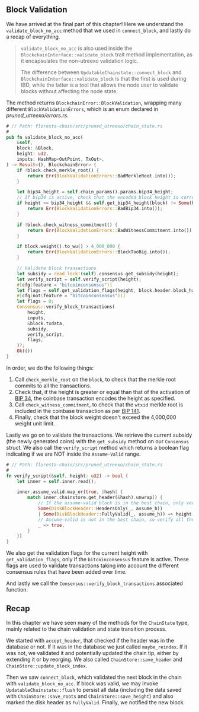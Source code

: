 ## Block Validation

We have arrived at the final part of this chapter! Here we understand the `validate_block_no_acc` method that we used in `connect_block`, and lastly do a recap of everything.

> `validate_block_no_acc` is also used inside the `BlockchainInterface::validate_block` trait method implementation, as it encapsulates the non-utreexo validation logic.
> 
> The difference between `UpdatableChainstate::connect_block` and `BlockchainInterface::validate_block` is that the first is used during IBD, while the latter is a tool that allows the node user to validate blocks without affecting the node state.

The method returns `BlockchainError::BlockValidation`, wrapping many different `BlockValidationErrors`, which is an enum declared in _pruned_utreexo/errors.rs_.

```rust
# // Path: floresta-chain/src/pruned_utreexo/chain_state.rs
#
pub fn validate_block_no_acc(
    &self,
    block: &Block,
    height: u32,
    inputs: HashMap<OutPoint, TxOut>,
) -> Result<(), BlockchainError> {
    if !block.check_merkle_root() {
        return Err(BlockValidationErrors::BadMerkleRoot.into());
    }

    let bip34_height = self.chain_params().params.bip34_height;
    // If bip34 is active, check that the encoded block height is correct
    if height >= bip34_height && self.get_bip34_height(block) != Some(height) {
        return Err(BlockValidationErrors::BadBip34.into());
    }

    if !block.check_witness_commitment() {
        return Err(BlockValidationErrors::BadWitnessCommitment.into());
    }

    if block.weight().to_wu() > 4_000_000 {
        return Err(BlockValidationErrors::BlockTooBig.into());
    }

    // Validate block transactions
    let subsidy = read_lock!(self).consensus.get_subsidy(height);
    let verify_script = self.verify_script(height);
    #[cfg(feature = "bitcoinconsensus")]
    let flags = self.get_validation_flags(height, block.header.block_hash());
    #[cfg(not(feature = "bitcoinconsensus"))]
    let flags = 0;
    Consensus::verify_block_transactions(
        height,
        inputs,
        &block.txdata,
        subsidy,
        verify_script,
        flags,
    )?;
    Ok(())
}
```

In order, we do the following things:

1. Call `check_merkle_root` on the `block`, to check that the merkle root commits to all the transactions.
2. Check that, if the height is greater or equal than that of the activation of [BIP 34](https://github.com/bitcoin/bips/blob/master/bip-0034.mediawiki), the coinbase transaction encodes the height as specified.
3. Call `check_witness_commitment`, to check that the `wtxid` merkle root is included in the coinbase transaction as per [BIP 141](https://github.com/bitcoin/bips/blob/master/bip-0141.mediawiki).
4. Finally, check that the block weight doesn't exceed the 4,000,000 weight unit limit.

Lastly we go on to validate the transactions. We retrieve the current subsidy (the newly generated coins) with the `get_subsidy` method on our `Consensus` struct. We also call the `verify_script` method which returns a boolean flag indicating if we are NOT inside the `Assume-Valid` range.

```rust
# // Path: floresta-chain/src/pruned_utreexo/chain_state.rs
#
fn verify_script(&self, height: u32) -> bool {
    let inner = self.inner.read();

    inner.assume_valid.map_or(true, |hash| {
        match inner.chainstore.get_header(&hash).unwrap() {
            // If the assume-valid block is in the best chain, only verify scripts if we are higher
            Some(DiskBlockHeader::HeadersOnly(_, assume_h))
            | Some(DiskBlockHeader::FullyValid(_, assume_h)) => height > assume_h,
            // Assume-valid is not in the best chain, so verify all the scripts
            _ => true,
        }
    })
}
```

We also get the validation flags for the current height with `get_validation_flags`, only if the `bitcoinconsensus` feature is active. These flags are used to validate transactions taking into account the different consensus rules that have been added over time.

And lastly we call the `Consensus::verify_block_transactions` associated function.

## Recap

In this chapter we have seen many of the methods for the `ChainState` type, mainly related to the chain validation and state transition process.

We started with `accept_header`, that checked if the header was in the database or not. If it was in the database we just called `maybe_reindex`. If it was not, we validated it and potentially updated the chain tip, either by extending it or by reorging. We also called `ChainStore::save_header` and `ChainStore::update_block_index`.

Then we saw `connect_block`, which validated the next block in the chain with `validate_block_no_acc`. If block was valid, we may invoke `UpdatableChainstate::flush` to persist all data (including the data saved with `ChainStore::save_roots` and `ChainStore::save_height`) and also marked the disk header as `FullyValid`. Finally, we notified the new block.
